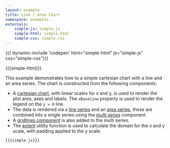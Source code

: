 ```yaml
---
layout: example
title: Line / Area Chart
namespace: examples
externals:
    simple-js: simple.js
    simple-html: simple.html
    simple-css: simple.css
---
```


{{{ dynamic-include 'codepen' html="simple-html" js="simple-js" css="simple-css"}}}

<style>
{{simple-css}}
</style>

{{{simple-html}}}

<script>
{{{simple-js}}}
</script>

This example demonstrates how to a simple cartesian chart with a line and an area series. The chart is constructed from the following components:

 + A [cartesian chart](/components/chart/cartesian.html), with linear scales for x and y, is used to render the plot area, axes and labels. The `xBaseline` property is used to render the legend on the `y = 0` line.
 + The data is rendered via a [line series](/components/series/line.html) and an [area series](/components/series/area.html), these are combined into a single series using the [multi series](/components/series/multi.html) component.
 + A [gridlines component](/components/annotation/gridlines.html) is also added to the multi series.
 + The [extent](/components/util/extent.html) utility function is used to calculate the domain for the x and y scale, with padding applied to the y scale.

```js
{{{simple-js}}}
```

